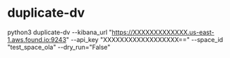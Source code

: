 # duplicate-dv

python3 duplicate-dv --kibana_url "https://XXXXXXXXXXXXX.us-east-1.aws.found.io:9243" --api_key "XXXXXXXXXXXXXXXXXX==" --space_id "test_space_ola" --dry_run="False"
